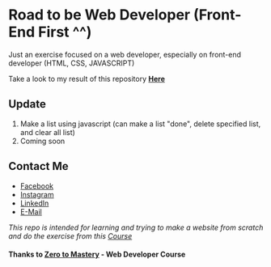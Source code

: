 # Road to be Web Developer (Front-End First ^^)
Just an exercise focused on a web developer, especially on front-end developer (HTML, CSS, JAVASCRIPT)

Take a look to my result of this repository **[Here](https://alfianahar.github.io/webdev-exercise/)**

## Update 
1. Make a list using javascript (can make a list "done", delete specified list, and clear all list)
2. Coming soon

## Contact Me
* [Facebook](https://www.facebook.com/alfian.nahar)
* [Instagram](https://www.instagram.com/alfianahar/)
* [LinkedIn](https://www.linkedin.com/in/alfianahar/)
* [E-Mail](mailto:alfian.aswinda@gmail.com)

*This repo is intended for learning and trying to make a website from scratch and do the exercise from this [Course](https://academy.zerotomastery.io/p/complete-web-developer-zero-to-mastery)*

#### Thanks to [Zero to Mastery](https://zerotomastery.io/) - Web Developer Course
